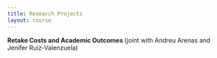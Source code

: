 ```yaml
---
title: Research Projects
layout: course
---
```


<b>Retake Costs and Academic Outcomes </b> (joint with Andreu Arenas and Jenifer Ruiz-Valenzuela)

